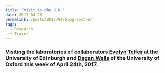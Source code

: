 ```yaml
---
title: 'Visit to the U.K.'
date: 2017-04-28
permalink: /posts/2017/04/blog-post-9/
tags:
  - Research
  - Travel
---
```


### Visiting the laboratories of collaborators [Evelyn Telfer](http://www.research.ed.ac.uk/portal/en/persons/evelyn-telfer(71089d85-ae01-4719-a849-959b5e33274b).html) at the University of Edinburgh and [Dagan Wells](https://www.obs-gyn.ox.ac.uk/team/dagan-wells) of the University of Oxford this week of April 24th, 2017.


